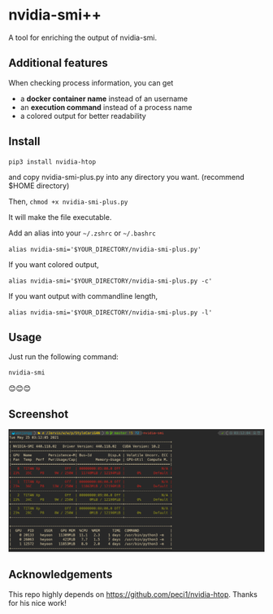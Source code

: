 # nvidia-smi++
A tool for enriching the output of nvidia-smi.

## Additional features
When checking process information, you can get
- a **docker container name** instead of an username
- an **execution command** instead of a process name
- a colored output for better readability

## Install
`pip3 install nvidia-htop`

and copy nvidia-smi-plus.py into any directory you want. (recommend $HOME directory)

Then,
`chmod +x nvidia-smi-plus.py`

It will make the file executable.

Add an alias into your `~/.zshrc` or `~/.bashrc`

`alias nvidia-smi='$YOUR_DIRECTORY/nvidia-smi-plus.py'`

If you want colored output,

`alias nvidia-smi='$YOUR_DIRECTORY/nvidia-smi-plus.py -c'`

If you want output with commandline length,

`alias nvidia-smi='$YOUR_DIRECTORY/nvidia-smi-plus.py -l'`

## Usage
Just run the following command:

```bash
nvidia-smi
```

:blush::blush::blush:

## Screenshot
![Screenshot](screen.png)

## Acknowledgements
This repo highly depends on https://github.com/peci1/nvidia-htop. Thanks for his nice work!
